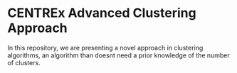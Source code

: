 # CENTREx Advanced Clustering Approach
In this repository, we are presenting a novel approach in clustering algorithms, an algorithm than doesnt need a prior knowledge of the number of clusters.
